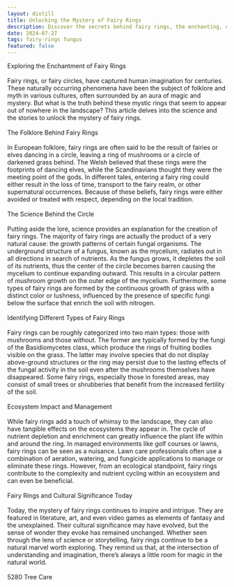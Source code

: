 ```yaml
---
layout: distill
title: Unlocking the Mystery of Fairy Rings
description: Discover the secrets behind fairy rings, the enchanting, circular patches of mushrooms that dot the landscape.
date: 2024-07-27
tags: fairy-rings fungus
featured: false
---
```


Exploring the Enchantment of Fairy Rings<br /><br />Fairy rings, or fairy circles, have captured human imagination for centuries. These naturally occurring phenomena have been the subject of folklore and myth in various cultures, often surrounded by an aura of magic and mystery. But what is the truth behind these mystic rings that seem to appear out of nowhere in the landscape? This article delves into the science and the stories to unlock the mystery of fairy rings.<br /><br />The Folklore Behind Fairy Rings<br /><br />In European folklore, fairy rings are often said to be the result of fairies or elves dancing in a circle, leaving a ring of mushrooms or a circle of darkened grass behind. The Welsh believed that these rings were the footprints of dancing elves, while the Scandinavians thought they were the meeting point of the gods. In different tales, entering a fairy ring could either result in the loss of time, transport to the fairy realm, or other supernatural occurrences. Because of these beliefs, fairy rings were either avoided or treated with respect, depending on the local tradition.<br /><br />The Science Behind the Circle<br /><br />Putting aside the lore, science provides an explanation for the creation of fairy rings. The majority of fairy rings are actually the product of a very natural cause: the growth patterns of certain fungal organisms. The underground structure of a fungus, known as the mycelium, radiates out in all directions in search of nutrients. As the fungus grows, it depletes the soil of its nutrients, thus the center of the circle becomes barren causing the mycelium to continue expanding outward. This results in a circular pattern of mushroom growth on the outer edge of the mycelium. Furthermore, some types of fairy rings are formed by the continuous growth of grass with a distinct color or lushness, influenced by the presence of specific fungi below the surface that enrich the soil with nitrogen.<br /><br />Identifying Different Types of Fairy Rings<br /><br />Fairy rings can be roughly categorized into two main types: those with mushrooms and those without. The former are typically formed by the fungi of the Basidiomycetes class, which produce the rings of fruiting bodies visible on the grass. The latter may involve species that do not display above-ground structures or the ring may persist due to the lasting effects of the fungal activity in the soil even after the mushrooms themselves have disappeared. Some fairy rings, especially those in forested areas, may consist of small trees or shrubberies that benefit from the increased fertility of the soil.<br /><br />Ecosystem Impact and Management<br /><br />While fairy rings add a touch of whimsy to the landscape, they can also have tangible effects on the ecosystems they appear in. The cycle of nutrient depletion and enrichment can greatly influence the plant life within and around the ring. In managed environments like golf courses or lawns, fairy rings can be seen as a nuisance. Lawn care professionals often use a combination of aeration, watering, and fungicide applications to manage or eliminate these rings. However, from an ecological standpoint, fairy rings contribute to the complexity and nutrient cycling within an ecosystem and can even be beneficial.<br /><br />Fairy Rings and Cultural Significance Today<br /><br />Today, the mystery of fairy rings continues to inspire and intrigue. They are featured in literature, art, and even video games as elements of fantasy and the unexplained. Their cultural significance may have evolved, but the sense of wonder they evoke has remained unchanged. Whether seen through the lens of science or storytelling, fairy rings continue to be a natural marvel worth exploring. They remind us that, at the intersection of understanding and imagination, there’s always a little room for magic in the natural world.<br /><br />5280 Tree Care
